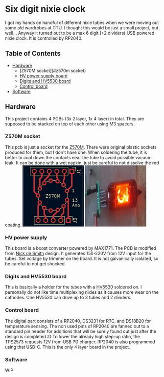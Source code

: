 # Six digit nixie clock

I got my hands on handful of different nixie tubes when we were moving out some old wardrobes at CTU. I thought
this would be just a small project, but well... Anyway it turned out to be a max 6 digit (+2 dividers)
USB powered nixie clock. It is controlled by RP2040.

## Table of Contents
- [Hardware](#hardware)
  - [Z570M socket](#z570m socket)
  - [HV power supply board](#hv-power-supply)
  - [Digits and HV5530 board](#digits-and-HV5530-board)
  - [Control board](#control-board)
- [Software](#software)

## Hardware
This project contains 4 PCBs (3x 2 layer, 1x 4 layer) in total. They are supposed to be stacked on top of each other using M3 spacers. 

### Z570M socket
This pcb is just a socket for the [Z570M](https://www.tube-tester.com/sites/nixie/data/z570m/z570m.htm).
There were original plastic sockets produced for them, but I don't have one. When soldering the tube, it is better
to cool down the contacts near the tube to avoid possible vacuum leak. It can be done with a wet napkin, just
be careful to not dissolve the red coating.
<img alt="Z570M pcb" height="200" src="img/z570m.jpg" width="200"/>
<img alt="Z570M on socket" height="200" src="img/nixie.jpg" width="200"/>
### HV power supply
This board is a boost converter powered by MAX1771. The PCB is modified from [Nick de Smith](https://nick.desmith.net) design. It generates 150-220V from 12V input for the tubes. Set voltage by trimmer
on the board. It is not galvanically isolated, so be careful to not get shocked.

### Digits and HV5530 board
This is basically a holder for the tubes with a [HV5530](https://ww1.microchip.com/downloads/aemDocuments/documents/OTH/ProductDocuments/DataSheets/20005851A.pdf) soldered on.
I personally do not like time multiplexing nixies as it causes more wear on the cathodes. One HV5530 can drive 
up to 3 tubes and 2 dividers. 

### Control board
The digital part consists of a RP2040, DS3231 for RTC, and DS18B20 for temperature sensing. The non used pins of RP2040
are fanned out to a standard pin header for additions that will be surely found out just after the design is completed :D 
To lower the already high step-up ratio, the TPS2573 requests 12V from USB PD charger. RP2040 is also programmed using
that USB-C. This is the only 4 layer board in the project.

### Software
WIP